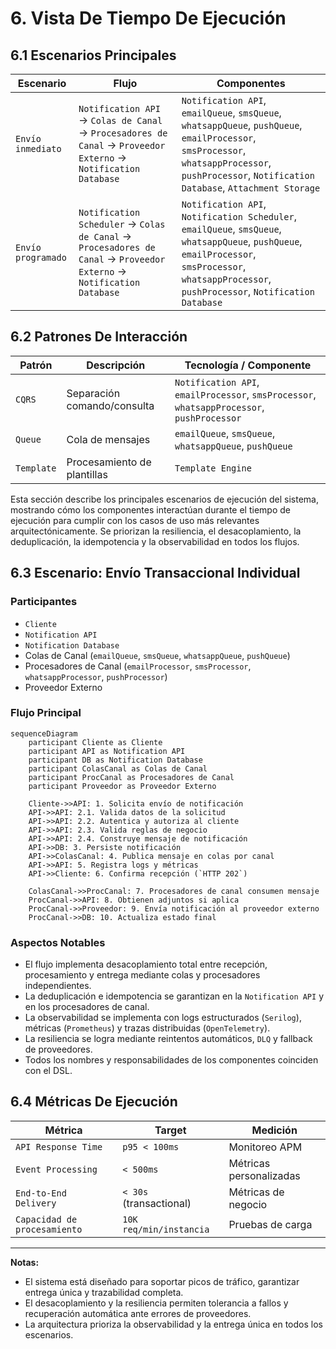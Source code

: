 # 6. Vista De Tiempo De Ejecución

## 6.1 Escenarios Principales

| Escenario               | Flujo                              | Componentes         |
|-------------------------|------------------------------------|---------------------|
| `Envío inmediato`         | `Notification API` → `Colas de Canal` → `Procesadores de Canal` → `Proveedor Externo` → `Notification Database` | `Notification API`, `emailQueue`, `smsQueue`, `whatsappQueue`, `pushQueue`, `emailProcessor`, `smsProcessor`, `whatsappProcessor`, `pushProcessor`, `Notification Database`, `Attachment Storage` |
| `Envío programado`        | `Notification Scheduler` → `Colas de Canal` → `Procesadores de Canal` → `Proveedor Externo` → `Notification Database` | `Notification API`, `Notification Scheduler`, `emailQueue`, `smsQueue`, `whatsappQueue`, `pushQueue`, `emailProcessor`, `smsProcessor`, `whatsappProcessor`, `pushProcessor`, `Notification Database` |

## 6.2 Patrones De Interacción

| Patrón      | Descripción                   | Tecnología / Componente         |
|-------------|------------------------------|---------------------------------|
| `CQRS`      | Separación comando/consulta  | `Notification API`, `emailProcessor`, `smsProcessor`, `whatsappProcessor`, `pushProcessor` |
| `Queue`     | Cola de mensajes             | `emailQueue`, `smsQueue`, `whatsappQueue`, `pushQueue` |
| `Template`  | Procesamiento de plantillas  | `Template Engine`               |

Esta sección describe los principales escenarios de ejecución del sistema, mostrando cómo los componentes interactúan durante el tiempo de ejecución para cumplir con los casos de uso más relevantes arquitectónicamente. Se priorizan la resiliencia, el desacoplamiento, la deduplicación, la idempotencia y la observabilidad en todos los flujos.

## 6.3 Escenario: Envío Transaccional Individual

### Participantes

- `Cliente`
- `Notification API`
- `Notification Database`
- Colas de Canal (`emailQueue`, `smsQueue`, `whatsappQueue`, `pushQueue`)
- Procesadores de Canal (`emailProcessor`, `smsProcessor`, `whatsappProcessor`, `pushProcessor`)
- Proveedor Externo

### Flujo Principal

```mermaid
sequenceDiagram
    participant Cliente as Cliente
    participant API as Notification API
    participant DB as Notification Database
    participant ColasCanal as Colas de Canal
    participant ProcCanal as Procesadores de Canal
    participant Proveedor as Proveedor Externo

    Cliente->>API: 1. Solicita envío de notificación
    API->>API: 2.1. Valida datos de la solicitud
    API->>API: 2.2. Autentica y autoriza al cliente
    API->>API: 2.3. Valida reglas de negocio
    API->>API: 2.4. Construye mensaje de notificación
    API->>DB: 3. Persiste notificación
    API->>ColasCanal: 4. Publica mensaje en colas por canal
    API->>API: 5. Registra logs y métricas
    API->>Cliente: 6. Confirma recepción (`HTTP 202`)

    ColasCanal->>ProcCanal: 7. Procesadores de canal consumen mensaje
    ProcCanal->>API: 8. Obtienen adjuntos si aplica
    ProcCanal->>Proveedor: 9. Envía notificación al proveedor externo
    ProcCanal->>DB: 10. Actualiza estado final
```

### Aspectos Notables

- El flujo implementa desacoplamiento total entre recepción, procesamiento y entrega mediante colas y procesadores independientes.
- La deduplicación e idempotencia se garantizan en la `Notification API` y en los procesadores de canal.
- La observabilidad se implementa con logs estructurados (`Serilog`), métricas (`Prometheus`) y trazas distribuidas (`OpenTelemetry`).
- La resiliencia se logra mediante reintentos automáticos, `DLQ` y fallback de proveedores.
- Todos los nombres y responsabilidades de los componentes coinciden con el DSL.

## 6.4 Métricas De Ejecución

| Métrica                   | Target                | Medición                |
|---------------------------|----------------------|-------------------------|
| `API Response Time`       | `p95 < 100ms`        | Monitoreo APM           |
| `Event Processing`        | `< 500ms`            | Métricas personalizadas |
| `End-to-End Delivery`     | `< 30s` (transactional) | Métricas de negocio |
| `Capacidad de procesamiento` | `10K req/min/instancia` | Pruebas de carga   |

---

**Notas:**

- El sistema está diseñado para soportar picos de tráfico, garantizar entrega única y trazabilidad completa.
- El desacoplamiento y la resiliencia permiten tolerancia a fallos y recuperación automática ante errores de proveedores.
- La arquitectura prioriza la observabilidad y la entrega única en todos los escenarios.
